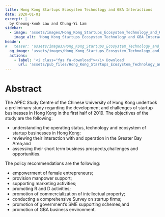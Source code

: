 ```yaml
---
title: Hong Kong Startups Ecosystem Technology and GBA Interactions
date: 2020-01-01
excerpt: |
  by Cheung-kwok Law and Chung-Yi Lam
sidebar:
  - image: 'assets/images/Hong_Kong_Startups_Ecosystem_Technology_and_GBA_Interactions.jpg'
    image_alt: 'Hong_Kong_Startups_Ecosystem_Technology_and_GBA_Interactions'
header:
#   teaser: 'assets/images/Hong_Kong_Startups_Ecosystem_Technology_and_GBA_Interactions.jpg'
  og_image: 'assets/images/Hong_Kong_Startups_Ecosystem_Technology_and_GBA_Interactions.jpg'
  actions:
    - label: '<i class="fas fa-download"></i> Download'
      url: 'assets/pub_files/Hong_Kong_Startups_Ecosystem_Technology_and_GBA_Interactions.pdf'
---
```

# Abstract

The APEC Study Centre of the Chinese University of Hong Kong undertook a preliminary study regarding the development and challenges of startup businesses in Hong Kong in the first half of 2019. The objectives of the study are the following:

- understanding the operating status, technology and ecosystem of startup businesses in Hong Kong:
- reviewing their interaction with and operation in the Greater Bay Area;and
- assessing their short term business prospects,challenges and opportunities.

The policy recommendations are the following:
- empowerment of female entrepreneurs;
- provision manpower support;
- supporting marketing activities;
- promoting R and D activities;
- promotion of commercialization of intellectual property;
- conducting a comprehensive Survey on startup firms;
- promotion of government’s SME supporting schemes;and
- promotion of GBA business environment.